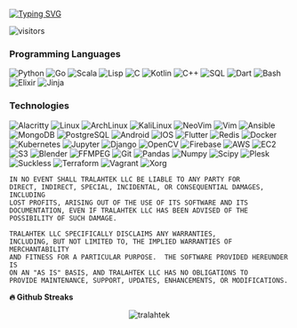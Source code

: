 [![Typing SVG](https://readme-typing-svg.demolab.com?font=Fira+Code&size=12&pause=1000&color=0EAEFF&center=true&width=435&lines=Mathematician%2C+Software+Craftsman%2C+Computer+Scientist.;7%2B+years+of+Programming+Experience;Python%2C+Go%2C+Lisp%2C+C%2C+Kotlin%2C+C%2B%2B%2C+SQL%2C+Dart%2C+Bash)](https://git.io/typing-svg)

![visitors](https://visitor-badge.glitch.me/badge?page_id=TralahTek.TralahTek)

### Programming Languages

![Python](https://img.shields.io/badge/-Python-000?&logo=Python)
![Go](https://img.shields.io/badge/-Go-000?&logo=Go)
![Scala](https://img.shields.io/badge/-Scala-000?&logo=Scala)
![Lisp](https://img.shields.io/badge/-Lisp-000?&logo=Lisp)
![C](https://img.shields.io/badge/-C-000?&logo=C)
![Kotlin](https://img.shields.io/badge/-Kotlin-000?&logo=kotlin)
![C++](https://img.shields.io/badge/-C++-000?&logo=c%2b%2b&logoColor=00599C)
![SQL](https://img.shields.io/badge/-SQL-000?&logo=MySQL)
![Dart](https://img.shields.io/badge/-Dart-000?&logo=Dart&logoColor=0175C2)
![Bash](https://img.shields.io/badge/-Bash-000?&logo=gnubash)
![Elixir](https://img.shields.io/badge/-Elixir-000?&logo=Elixir)
![Jinja](https://img.shields.io/badge/-Jinja-000?&logo=jinja)


### Technologies

![Alacritty](https://img.shields.io/badge/-Alacritty-000?&logo=alacritty)
![Linux](https://img.shields.io/badge/-Linux-000?&logo=Linux)
![ArchLinux](https://img.shields.io/badge/-ArchLinux-000?&logo=archlinux)
![KaliLinux](https://img.shields.io/badge/-KaliLinux-000?&logo=kalilinux)
![NeoVim](https://img.shields.io/badge/-NeoVim-000?&logo=neovim)
![Vim](https://img.shields.io/badge/-Vim-000?&logo=Vim)
![Ansible](https://img.shields.io/badge/-Ansible-000?&logo=ansible)
![MongoDB](https://img.shields.io/badge/-Mongodb-000?&logo=Mongodb)
![PostgreSQL](https://img.shields.io/badge/-Postgresql-000?&logo=Postgresql)
![Android](https://img.shields.io/badge/-Android-000?&logo=android)
![IOS](https://img.shields.io/badge/-IOS-000?&logo=ios)
![Flutter](https://img.shields.io/badge/-Flutter-000?&logo=Flutter)
![Redis](https://img.shields.io/badge/-Redis-000?&logo=Redis)
![Docker](https://img.shields.io/badge/-Docker-000?&logo=Docker)
![Kubernetes](https://img.shields.io/badge/-Kubernetes-000?&logo=Kubernetes)
![Jupyter](https://img.shields.io/badge/-Jupyter-000?&logo=jupyter)
![Django](https://img.shields.io/badge/-Django-000?&logo=Django)
![OpenCV](https://img.shields.io/badge/-OpenCV-000?&logo=opencv)
![Firebase](https://img.shields.io/badge/-Firebase-000?&logo=Firebase)
![AWS](https://img.shields.io/badge/-AmazonAWS-000?&logo=amazonaws)
![EC2](https://img.shields.io/badge/-AmazonEC2-000?&logo=amazonec2)
![S3](https://img.shields.io/badge/-AmazonS3-000?&logo=amazons3)
![Blender](https://img.shields.io/badge/-Blender-000?&logo=blender)
![FFMPEG](https://img.shields.io/badge/-FFMPEG-000?&logo=ffmpeg&logoColor=007808)
![Git](https://img.shields.io/badge/-Git-000?&logo=git&logoColor=F05032)
![Pandas](https://img.shields.io/badge/-Pandas-000?&logo=pandas)
![Numpy](https://img.shields.io/badge/-Numpy-000?&logo=numpy)
![Scipy](https://img.shields.io/badge/-Scipy-000?&logo=scipy)
![Plesk](https://img.shields.io/badge/-Plesk-000?&logo=plesk)
![Suckless](https://img.shields.io/badge/-Suckless-000?&logo=suckless)
![Terraform](https://img.shields.io/badge/-Terraform-000?&logo=terraform)
![Vagrant](https://img.shields.io/badge/-Vagrant-000?&logo=vagrant)
![Xorg](https://img.shields.io/badge/-Xorg-000?&logo=xdotorg)

```
IN NO EVENT SHALL TRALAHTEK LLC BE LIABLE TO ANY PARTY FOR
DIRECT, INDIRECT, SPECIAL, INCIDENTAL, OR CONSEQUENTIAL DAMAGES, INCLUDING
LOST PROFITS, ARISING OUT OF THE USE OF ITS SOFTWARE AND ITS
DOCUMENTATION, EVEN IF TRALAHTEK LLC HAS BEEN ADVISED OF THE
POSSIBILITY OF SUCH DAMAGE.

TRALAHTEK LLC SPECIFICALLY DISCLAIMS ANY WARRANTIES,
INCLUDING, BUT NOT LIMITED TO, THE IMPLIED WARRANTIES OF MERCHANTABILITY
AND FITNESS FOR A PARTICULAR PURPOSE.  THE SOFTWARE PROVIDED HEREUNDER IS
ON AN "AS IS" BASIS, AND TRALAHTEK LLC HAS NO OBLIGATIONS TO
PROVIDE MAINTENANCE, SUPPORT, UPDATES, ENHANCEMENTS, OR MODIFICATIONS.
```

<b>🔥 Github Streaks</b>
<p align="center"><img src="https://github-readme-streak-stats.herokuapp.com/?user=tralahtek&theme=black-ice&hide_border=true&stroke=0000&background=0D1117&ring=0eaeff&fire=0eaeff&currStreakLabel=0eaeff&bg_color=30,e96443,904e95&title_color=fff&text_color=fff" alt="tralahtek" /></p>

